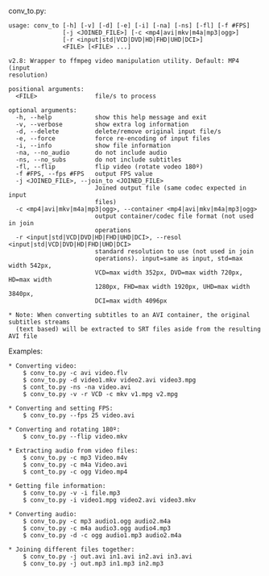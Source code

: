 conv_to.py:

    usage: conv_to [-h] [-v] [-d] [-e] [-i] [-na] [-ns] [-fl] [-f #FPS]
                   [-j <JOINED_FILE>] [-c <mp4|avi|mkv|m4a|mp3|ogg>]
                   [-r <input|std|VCD|DVD|HD|FHD|UHD|DCI>]
                   <FILE> [<FILE> ...]

    v2.8: Wrapper to ffmpeg video manipulation utility. Default: MP4 (input
    resolution)

    positional arguments:
      <FILE>                file/s to process

    optional arguments:
      -h, --help            show this help message and exit
      -v, --verbose         show extra log information
      -d, --delete          delete/remove original input file/s
      -e, --force           force re-encoding of input files
      -i, --info            show file information
      -na, --no_audio       do not include audio
      -ns, --no_subs        do not include subtitles
      -fl, --flip           flip video (rotate vodeo 180º)
      -f #FPS, --fps #FPS   output FPS value
      -j <JOINED_FILE>, --join_to <JOINED_FILE>
                            Joined output file (same codec expected in input
                            files)
      -c <mp4|avi|mkv|m4a|mp3|ogg>, --container <mp4|avi|mkv|m4a|mp3|ogg>
                            output container/codec file format (not used in join
                            operations
      -r <input|std|VCD|DVD|HD|FHD|UHD|DCI>, --resol <input|std|VCD|DVD|HD|FHD|UHD|DCI>
                            standard resolution to use (not used in join
                            operations). input=same as input, std=max width 542px,
                            VCD=max width 352px, DVD=max width 720px, HD=max width
                            1280px, FHD=max width 1920px, UHD=max width 3840px,
                            DCI=max width 4096px

    * Note: When converting subtitles to an AVI container, the original subtitles streams
      (text based) will be extracted to SRT files aside from the resulting AVI file

Examples:

    * Converting video:
        $ conv_to.py -c avi video.flv
        $ conv_to.py -d video1.mkv video2.avi video3.mpg
        $ cont_to.py -ns -na video.avi
        $ conv_to.py -v -r VCD -c mkv v1.mpg v2.mpg

    * Converting and setting FPS:
        $ conv_to.py --fps 25 video.avi

    * Converting and rotating 180º:
        $ conv_to.py --flip video.mkv

    * Extracting audio from video files:
        $ conv_to.py -c mp3 Video.m4v
        $ conv_to.py -c m4a Video.avi
        $ cont_to.py -c ogg Video.mp4

    * Getting file information:
        $ conv_to.py -v -i file.mp3
        $ conv_to.py -i video1.mpg video2.avi video3.mkv

    * Converting audio:
        $ conv_to.py -c mp3 audio1.ogg audio2.m4a
        $ conv_to.py -c m4a audio3.ogg audio4.mp3
        $ conv_to.py -d -c ogg audio1.mp3 audio2.m4a

    * Joining different files together:
        $ conv_to.py -j out.avi in1.avi in2.avi in3.avi
        $ conv_to.py -j out.mp3 in1.mp3 in2.mp3

